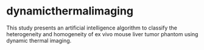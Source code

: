 # dynamicthermalimaging
This study presents an artificial intelligence algorithm to classify the heterogeneity and homogeneity of ex vivo mouse liver tumor phantom using dynamic thermal imaging.
